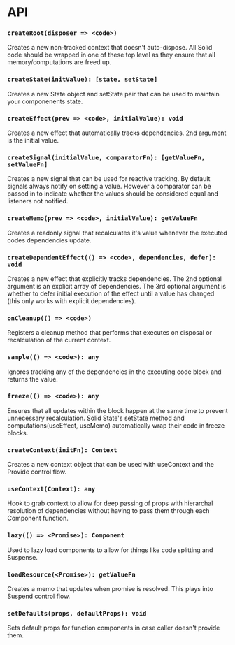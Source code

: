 # API

### `createRoot(disposer => <code>)`

Creates a new non-tracked context that doesn't auto-dispose. All Solid code should be wrapped in one of these top level as they ensure that all memory/computations are freed up.

### `createState(initValue): [state, setState]`

Creates a new State object and setState pair that can be used to maintain your componenents state.

### `createEffect(prev => <code>, initialValue): void`

Creates a new effect that automatically tracks dependencies. 2nd argument is the initial value.

### `createSignal(initialValue, comparatorFn): [getValueFn, setValueFn]`

Creates a new signal that can be used for reactive tracking. By default signals always notify on setting a value. However a comparator can be passed in to indicate whether the values should be considered equal and listeners not notified.

### `createMemo(prev => <code>, initialValue): getValueFn`

Creates a readonly signal that recalculates it's value whenever the executed codes dependencies update.

### `createDependentEffect(() => <code>, dependencies, defer): void`

Creates a new effect that explicitly tracks dependencies. The 2nd optional argument is an explicit array of dependencies. The 3rd optional argument is whether to defer initial execution of the effect until a value has changed (this only works with explicit dependencies).

### `onCleanup(() => <code>)`

Registers a cleanup method that performs that executes on disposal or recalculation of the current context.

### `sample(() => <code>): any`

Ignores tracking any of the dependencies in the executing code block and returns the value.

### `freeze(() => <code>): any`

Ensures that all updates within the block happen at the same time to prevent unnecessary recalculation. Solid State's setState method and computations(useEffect, useMemo) automatically wrap their code in freeze blocks.

### `createContext(initFn): Context`

Creates a new context object that can be used with useContext and the Provide control flow.

### `useContext(Context): any`

Hook to grab context to allow for deep passing of props with hierarchal resolution of dependencies without having to pass them through each Component function.

### `lazy(() => <Promise>): Component`

Used to lazy load components to allow for things like code splitting and Suspense.

### `loadResource(<Promise>): getValueFn`

Creates a memo that updates when promise is resolved. This plays into Suspend control flow.

### `setDefaults(props, defaultProps): void`

Sets default props for function components in case caller doesn't provide them.